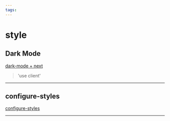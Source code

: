 ```yaml
---
tags:
---
```


# style

## Dark Mode

[dark-mode + next](https://ui.shadcn.com/docs/dark-mode/next)

> 'use client'

---

## configure-styles

[configure-styles](https://ui.shadcn.com/docs/installation/manual#configure-styles)

---
